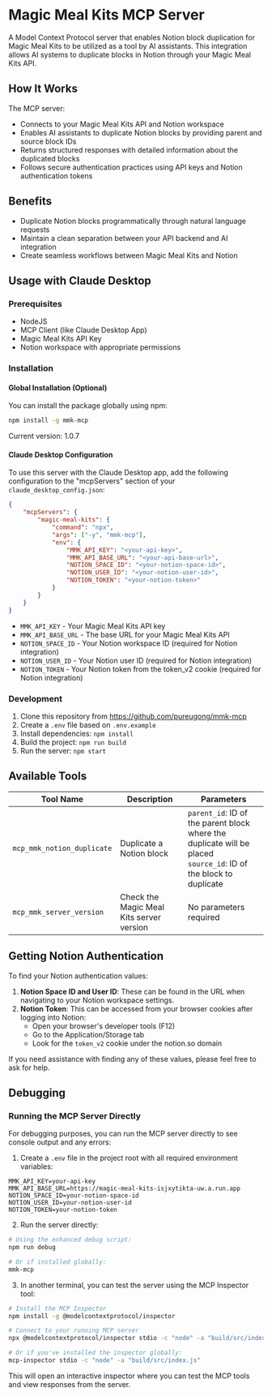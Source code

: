# Magic Meal Kits MCP Server

A Model Context Protocol server that enables Notion block duplication for Magic Meal Kits to be utilized as a tool by AI assistants. This integration allows AI systems to duplicate blocks in Notion through your Magic Meal Kits API.

## How It Works

The MCP server:

- Connects to your Magic Meal Kits API and Notion workspace
- Enables AI assistants to duplicate Notion blocks by providing parent and source block IDs
- Returns structured responses with detailed information about the duplicated blocks
- Follows secure authentication practices using API keys and Notion authentication tokens

## Benefits

- Duplicate Notion blocks programmatically through natural language requests
- Maintain a clean separation between your API backend and AI integration
- Create seamless workflows between Magic Meal Kits and Notion

## Usage with Claude Desktop

### Prerequisites

- NodeJS
- MCP Client (like Claude Desktop App)
- Magic Meal Kits API Key
- Notion workspace with appropriate permissions

### Installation

#### Global Installation (Optional)

You can install the package globally using npm:

```bash
npm install -g mmk-mcp
```

Current version: 1.0.7

#### Claude Desktop Configuration

To use this server with the Claude Desktop app, add the following configuration to the "mcpServers" section of your `claude_desktop_config.json`:

```json
{
    "mcpServers": {
        "magic-meal-kits": {
            "command": "npx",
            "args": ["-y", "mmk-mcp"],
            "env": {
                "MMK_API_KEY": "<your-api-key>",
                "MMK_API_BASE_URL": "<your-api-base-url>",
                "NOTION_SPACE_ID": "<your-notion-space-id>",
                "NOTION_USER_ID": "<your-notion-user-id>",
                "NOTION_TOKEN": "<your-notion-token>"
            }
        }
    }
}
```

- `MMK_API_KEY` - Your Magic Meal Kits API key
- `MMK_API_BASE_URL` - The base URL for your Magic Meal Kits API
- `NOTION_SPACE_ID` - Your Notion workspace ID (required for Notion integration)
- `NOTION_USER_ID` - Your Notion user ID (required for Notion integration)
- `NOTION_TOKEN` - Your Notion token from the token_v2 cookie (required for Notion integration)

### Development

1. Clone this repository from https://github.com/pureugong/mmk-mcp
2. Create a `.env` file based on `.env.example`
3. Install dependencies: `npm install`
4. Build the project: `npm run build`
5. Run the server: `npm start`

## Available Tools

| Tool Name | Description | Parameters |
|-----------|-------------|------------|
| `mcp_mmk_notion_duplicate` | Duplicate a Notion block | `parent_id`: ID of the parent block where the duplicate will be placed<br>`source_id`: ID of the block to duplicate |
| `mcp_mmk_server_version` | Check the Magic Meal Kits server version | No parameters required |

## Getting Notion Authentication

To find your Notion authentication values:

1. **Notion Space ID and User ID**: These can be found in the URL when navigating to your Notion workspace settings.
2. **Notion Token**: This can be accessed from your browser cookies after logging into Notion:
   - Open your browser's developer tools (F12)
   - Go to the Application/Storage tab
   - Look for the `token_v2` cookie under the notion.so domain

If you need assistance with finding any of these values, please feel free to ask for help.

## Debugging

### Running the MCP Server Directly

For debugging purposes, you can run the MCP server directly to see console output and any errors:

1. Create a `.env` file in the project root with all required environment variables:

```
MMK_API_KEY=your-api-key
MMK_API_BASE_URL=https://magic-meal-kits-isjxytikta-uw.a.run.app
NOTION_SPACE_ID=your-notion-space-id
NOTION_USER_ID=your-notion-user-id
NOTION_TOKEN=your-notion-token
```

2. Run the server directly:

```bash
# Using the enhanced debug script:
npm run debug

# Or if installed globally:
mmk-mcp
```

3. In another terminal, you can test the server using the MCP Inspector tool:

```bash
# Install the MCP Inspector
npm install -g @modelcontextprotocol/inspector

# Connect to your running MCP server
npx @modelcontextprotocol/inspector stdio -c "node" -a "build/src/index.js"

# Or if you've installed the inspector globally:
mcp-inspector stdio -c "node" -a "build/src/index.js"
```

This will open an interactive inspector where you can test the MCP tools and view responses from the server.